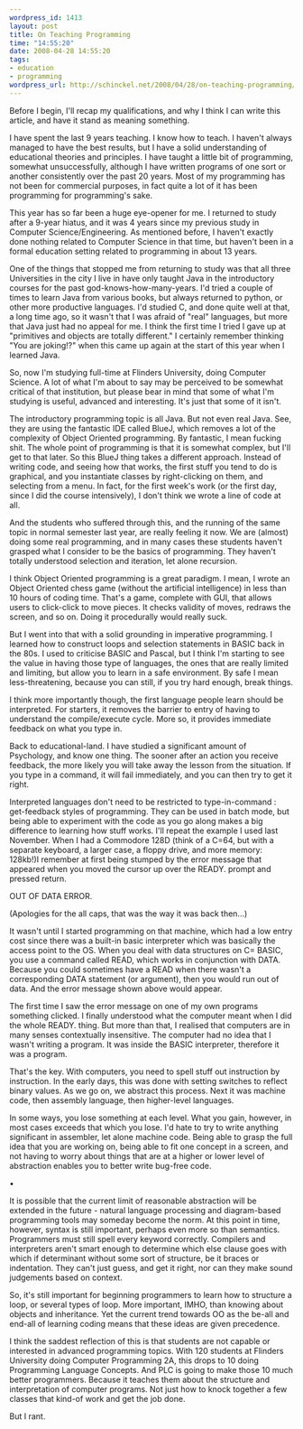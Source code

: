 ```yaml
--- 
wordpress_id: 1413
layout: post
title: On Teaching Programming
time: "14:55:20"
date: 2008-04-28 14:55:20
tags: 
- education
- programming
wordpress_url: http://schinckel.net/2008/04/28/on-teaching-programming/
---
```

Before I begin, I'll recap my qualifications, and why I think I can write this article, and have it stand as meaning something.

I have spent the last 9 years teaching. I know how to teach. I haven't always managed to have the best results, but I have a solid understanding of educational theories and principles. I have taught a little bit of programming, somewhat unsuccessfully, although I have written programs of one sort or another consistently over the past 20 years. Most of my programming has not been for commercial purposes, in fact quite a lot of it has been programming for programming's sake.

This year has so far been a huge eye-opener for me. I returned to study after a 9-year hiatus, and it was 4 years since my previous study in Computer Science/Engineering. As mentioned before, I haven't exactly done nothing related to Computer Science in that time, but haven't been in a formal education setting related to programming in about 13 years.

One of the things that stopped me from returning to study was that all three Universities in the city I live in have only taught Java in the introductory courses for the past god-knows-how-many-years. I'd tried a couple of times to learn Java from various books, but always returned to python, or other more productive languages. I'd studied C, and done quite well at that, a long time ago, so it wasn't that I was afraid of "real" languages, but more that Java just had no appeal for me. I think the first time I tried I gave up at "primitives and objects are totally different." I certainly remember thinking "You are joking!?" when this came up again at the start of this year when I learned Java.

So, now I'm studying full-time at Flinders University, doing Computer Science. A lot of what I'm about to say may be perceived to be somewhat critical of that institution, but please bear in mind that some of what I'm studying is useful, advanced and interesting. It's just that some of it isn't.

The introductory programming topic is all Java. But not even real Java. See, they are using the fantastic IDE called BlueJ, which removes a lot of the complexity of Object Oriented programming. By fantastic, I mean fucking shit. The whole point of programming is that it is somewhat complex, but I'll get to that later. So this BlueJ thing takes a different approach. Instead of writing code, and seeing how that works, the first stuff you tend to do is graphical, and you instantiate classes by right-clicking on them, and selecting from a menu. In fact, for the first week's work (or the first day, since I did the course intensively), I don't think we wrote a line of code at all.

And the students who suffered through this, and the running of the same topic in normal semester last year, are really feeling it now. We are (almost) doing some real programming, and in many cases these students haven't grasped what I consider to be the basics of programming. They haven't totally understood selection and iteration, let alone recursion.

I think Object Oriented programming is a great paradigm. I mean, I wrote an Object Oriented chess game (without the artificial intelligence) in less than 10 hours of coding time. That's a game, complete with GUI, that allows users to click-click to move pieces. It checks validity of moves, redraws the screen, and so on. Doing it procedurally would really suck.

But I went into that with a solid grounding in imperative programming. I learned how to construct loops and selection statements in BASIC back in the 80s. I used to criticise BASIC and Pascal, but I think I'm starting to see the value in having those type of languages, the ones that are really limited and limiting, but allow you to learn in a safe environment. By safe I mean less-threatening, because you can still, if you try hard enough, break things.

I think more importantly though, the first language people learn should be interpreted. For starters, it removes the barrier to entry of having to understand the compile/execute cycle. More so, it provides immediate feedback on what you type in.

Back to educational-land. I have studied a significant amount of Psychology, and know one thing. The sooner after an action you receive feedback, the more likely you will take away the lesson from the situation. If you type in a command, it will fail immediately, and you can then try to get it right.

Interpreted languages don't need to be restricted to type-in-command : get-feedback styles of programming. They can be used in batch mode, but being able to experiment with the code as you go along makes a big difference to learning how stuff works. I'll repeat the example I used last November. When I had a Commodore 128D (think of a C=64, but with a separate keyboard, a larger case, a floppy drive, and more memory: 128kb!)I remember at first being stumped by the error message that appeared when you moved the cursor up over the READY. prompt and pressed return.

OUT OF DATA ERROR.

(Apologies for the all caps, that was the way it was back then...)

It wasn't until I started programming on that machine, which had a low entry cost since there was a built-in basic interpreter which was basically the access point to the OS. When you deal with data structures on C= BASIC, you use a command called READ, which works in conjunction with DATA. Because you could sometimes have a READ when there wasn't a corresponding DATA statement (or argument), then you would run out of data. And the error message shown above would appear.

The first time I saw the error message on one of my own programs something clicked. I finally understood what the computer meant when I did the whole READY. thing. But more than that, I realised that computers are in many senses contextually insensitive. The computer had no idea that I wasn't writing a program. It was inside the BASIC interpreter, therefore it was a program.

That's the key. With computers, you need to spell stuff out instruction by instruction. In the early days, this was done with setting switches to reflect binary values. As we go on, we abstract this process. Next it was machine code, then assembly language, then higher-level languages.

In some ways, you lose something at each level. What you gain, however, in most cases exceeds that which you lose. I'd hate to try to write anything significant in assembler, let alone machine code. Being able to grasp the full idea that you are working on, being able to fit one concept in a screen, and not having to worry about things that are at a higher or lower level of abstraction enables you to better write bug-free code.

•

It is possible that the current limit of reasonable abstraction will be extended in the future - natural language processing and diagram-based programming tools may someday become the norm. At this point in time, however, syntax is still important, perhaps even more so than semantics. Programmers must still spell every keyword correctly. Compilers and interpreters aren't smart enough to determine which else clause goes with which if determinant without some sort of structure, be it braces or indentation. They can't just guess, and get it right, nor can they make sound judgements based on context.

So, it's still important for beginning programmers to learn how to structure a loop, or several types of loop. More important, IMHO, than knowing about objects and inheritance. Yet the current trend towards OO as the be-all and end-all of learning coding means that these ideas are given precedence.

I think the saddest reflection of this is that students are not capable or interested in advanced programming topics. With 120 students at Flinders University doing Computer Programming 2A, this drops to 10 doing Programming Language Concepts. And PLC is going to make those 10 much better programmers. Because it teaches them about the structure and interpretation of computer programs. Not just how to knock together a few classes that kind-of work and get the job done.

But I rant.
